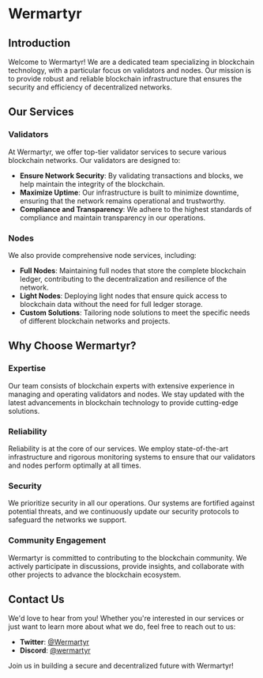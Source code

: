 # Wermartyr

## Introduction

Welcome to Wermartyr! We are a dedicated team specializing in blockchain technology, with a particular focus on validators and nodes. Our mission is to provide robust and reliable blockchain infrastructure that ensures the security and efficiency of decentralized networks.

## Our Services

### Validators

At Wermartyr, we offer top-tier validator services to secure various blockchain networks. Our validators are designed to:
- **Ensure Network Security**: By validating transactions and blocks, we help maintain the integrity of the blockchain.
- **Maximize Uptime**: Our infrastructure is built to minimize downtime, ensuring that the network remains operational and trustworthy.
- **Compliance and Transparency**: We adhere to the highest standards of compliance and maintain transparency in our operations.

### Nodes

We also provide comprehensive node services, including:
- **Full Nodes**: Maintaining full nodes that store the complete blockchain ledger, contributing to the decentralization and resilience of the network.
- **Light Nodes**: Deploying light nodes that ensure quick access to blockchain data without the need for full ledger storage.
- **Custom Solutions**: Tailoring node solutions to meet the specific needs of different blockchain networks and projects.

## Why Choose Wermartyr?

### Expertise

Our team consists of blockchain experts with extensive experience in managing and operating validators and nodes. We stay updated with the latest advancements in blockchain technology to provide cutting-edge solutions.

### Reliability

Reliability is at the core of our services. We employ state-of-the-art infrastructure and rigorous monitoring systems to ensure that our validators and nodes perform optimally at all times.

### Security

We prioritize security in all our operations. Our systems are fortified against potential threats, and we continuously update our security protocols to safeguard the networks we support.

### Community Engagement

Wermartyr is committed to contributing to the blockchain community. We actively participate in discussions, provide insights, and collaborate with other projects to advance the blockchain ecosystem.

## Contact Us

We'd love to hear from you! Whether you're interested in our services or just want to learn more about what we do, feel free to reach out to us:

- **Twitter**: [@Wermartyr](https://x.com/Wermartyr)
- **Discord**: [@wermartyr](https://discordapp.com/users/846596268556943393)

Join us in building a secure and decentralized future with Wermartyr!
